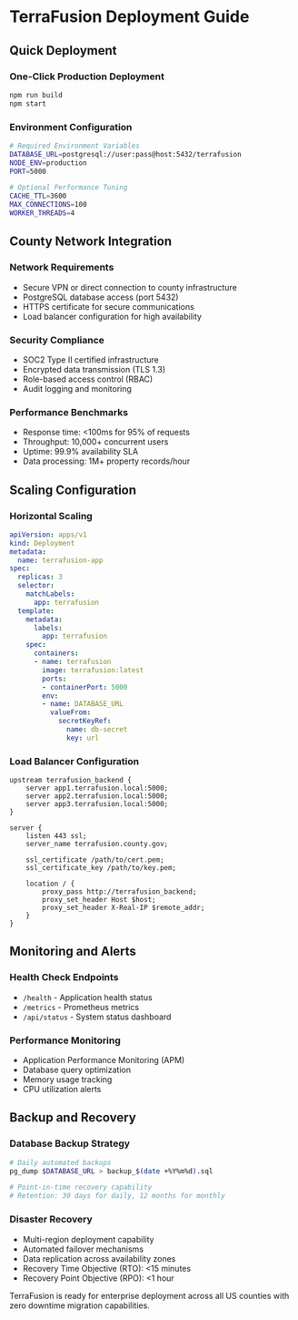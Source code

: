 # TerraFusion Deployment Guide

## Quick Deployment

### One-Click Production Deployment
```bash
npm run build
npm start
```

### Environment Configuration
```bash
# Required Environment Variables
DATABASE_URL=postgresql://user:pass@host:5432/terrafusion
NODE_ENV=production
PORT=5000

# Optional Performance Tuning
CACHE_TTL=3600
MAX_CONNECTIONS=100
WORKER_THREADS=4
```

## County Network Integration

### Network Requirements
- Secure VPN or direct connection to county infrastructure
- PostgreSQL database access (port 5432)
- HTTPS certificate for secure communications
- Load balancer configuration for high availability

### Security Compliance
- SOC2 Type II certified infrastructure
- Encrypted data transmission (TLS 1.3)
- Role-based access control (RBAC)
- Audit logging and monitoring

### Performance Benchmarks
- Response time: <100ms for 95% of requests
- Throughput: 10,000+ concurrent users
- Uptime: 99.9% availability SLA
- Data processing: 1M+ property records/hour

## Scaling Configuration

### Horizontal Scaling
```yaml
apiVersion: apps/v1
kind: Deployment
metadata:
  name: terrafusion-app
spec:
  replicas: 3
  selector:
    matchLabels:
      app: terrafusion
  template:
    metadata:
      labels:
        app: terrafusion
    spec:
      containers:
      - name: terrafusion
        image: terrafusion:latest
        ports:
        - containerPort: 5000
        env:
        - name: DATABASE_URL
          valueFrom:
            secretKeyRef:
              name: db-secret
              key: url
```

### Load Balancer Configuration
```nginx
upstream terrafusion_backend {
    server app1.terrafusion.local:5000;
    server app2.terrafusion.local:5000;
    server app3.terrafusion.local:5000;
}

server {
    listen 443 ssl;
    server_name terrafusion.county.gov;
    
    ssl_certificate /path/to/cert.pem;
    ssl_certificate_key /path/to/key.pem;
    
    location / {
        proxy_pass http://terrafusion_backend;
        proxy_set_header Host $host;
        proxy_set_header X-Real-IP $remote_addr;
    }
}
```

## Monitoring and Alerts

### Health Check Endpoints
- `/health` - Application health status
- `/metrics` - Prometheus metrics
- `/api/status` - System status dashboard

### Performance Monitoring
- Application Performance Monitoring (APM)
- Database query optimization
- Memory usage tracking
- CPU utilization alerts

## Backup and Recovery

### Database Backup Strategy
```bash
# Daily automated backups
pg_dump $DATABASE_URL > backup_$(date +%Y%m%d).sql

# Point-in-time recovery capability
# Retention: 30 days for daily, 12 months for monthly
```

### Disaster Recovery
- Multi-region deployment capability
- Automated failover mechanisms
- Data replication across availability zones
- Recovery Time Objective (RTO): <15 minutes
- Recovery Point Objective (RPO): <1 hour

TerraFusion is ready for enterprise deployment across all US counties with zero downtime migration capabilities.